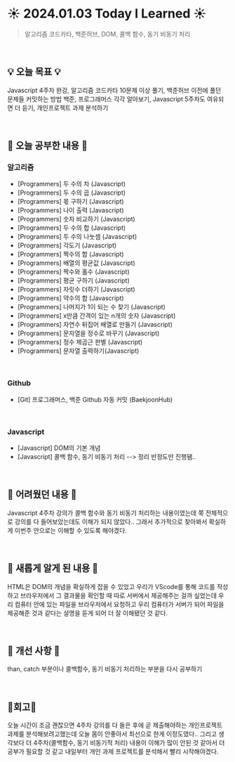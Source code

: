 # ☀️ 2024.01.03 Today I Learned ☀️
>알고리즘 코드카타, 백준허브, DOM, 콜백 함수, 동기 비동기 처리

<br/>
 
## 💡 오늘 목표 💡
Javascript 4주차 완강, 알고리즘 코드카타 10문제 이상 풀기, 백준허브 이전에 풀던 문제들 커밋하는 방법 백준, 프로그래머스 각각 알아보기, Javascript 5주차도 여유되면 더 듣기, 개인프로젝트 과제 분석하기

<br/>

## 📖 오늘 공부한 내용 📖
### 알고리즘
- [Programmers] 두 수의 차 (Javascript)
- [Programmers] 두 수의 곱 (Javascript)
- [Programmers] 몫 구하기 (Javascript)
- [Programmers] 나이 출력 (Javascript)
- [Programmers] 숫자 비교하기 (Javascript)
- [Programmers] 두 수의 합 (Javascript)
- [Programmers] 두 수의 나눗셈 (Javascript)
- [Programmers] 각도기 (Javascript)
- [Programmers] 짝수의 합 (Javascript)
- [Programmers] 배열의 평균값 (Javascript)
- [Programmers] 짝수와 홀수 (Javascript)
- [Programmers] 평균 구하기 (Javascript)
- [Programmers] 자릿수 더하기 (Javascript)
- [Programmers] 약수의 합 (Javascript)
- [Programmers] 나머지가 1이 되는 수 찾기 (Javascript)
- [Programmers] x만큼 간격이 있는 n개의 숫자 (Javascript)
- [Programmers] 자연수 뒤집어 배열로 만들기 (Javascript)
- [Programmers] 문자열을 정수로 바꾸기 (Javascript)
- [Programmers] 정수 제곱근 판별 (Javascript)
- [Programmers] 문자열 출력하기(Javascript)

<br/>

### Github
- [Git] 프로그래머스, 백준 Github 자동 커밋 (BaekjoonHub)

<br/>

### Javascript
- [Javascript] DOM의 기본 개념
- [Javascript] 콜백 함수, 동기 비동기 처리 --> 정리 반정도만 진행됌..

<br/>

## 📖 어려웠던 내용 📖
Javascript 4주차 강의가 콜백 함수와 동기 비동기 처리하는 내용이였는데 쭉 전체적으로 강의를 다 들어보았는데도 이해가 되지 않았다.. 그래서 추가적으로 찾아봐서 확실하게 이번주 안으로는 이해할 수 있도록 해야겠다.

<br/>

## 📖 새롭게 알게 된 내용 📖
HTML은 DOM의 개념을 확실하게 잡을 수 있었고 우리가 VScode를 통해 코드를 작성하고 브라우저에서 그 결과물을 확인할 때 따로 서버에서 제공해주는 걸까 싶었는데 우리 컴퓨터 안에 있는 파일을 브라우저에서 요청하고 우리 컴퓨터가 서버가 되어 파일을 제공해준 것과 같다는 설명을 듣게 되어 더 잘 이해됐던 것 같다. 

<br/>

## 📁 개선 사항 📁
than, catch 부분이나 콜백함수, 동기 비동기 처리하는 부분을 다시 공부하기

<br/>

## 🧸회고🧸
오늘 시간이 조금 괜찮으면 4주차 강의를 다 들은 후에 곧 제출해야하는 개인프로젝트 과제를 분석해보려고했는데 오늘 몸이 안좋아서 최선으로 한게 이정도였다.. 그리고 생각보다 더 4주차(콜백함수, 동기 비동기적 처리) 내용이 이해가 많이 안된 것 같아서 더 공부가 필요할 것 같고 내일부터 개인 과제 프로젝트를 분석해서 빨리 시작해야겠다.
